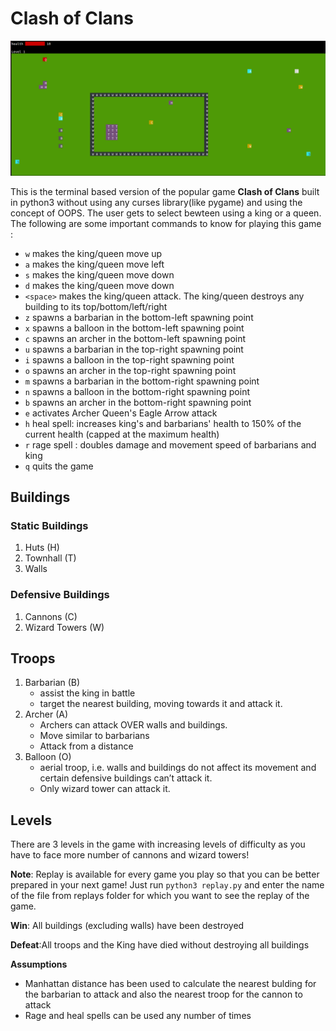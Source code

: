 # Clash of Clans

![image](./readme-assets/image-1.png)


This is the terminal based version of the popular game **Clash of Clans** built in python3 without using any curses library(like pygame) and using the concept of OOPS. The user gets to select bewteen using a king or a queen. The following are some important commands to know for playing this game :
+ `w` makes the king/queen move up
+ `a` makes the king/queen move left
+ `s` makes the king/queen move down
+ `d` makes the king/queen move down
+ `<space>` makes the king/queen attack. The king/queen destroys any building to its top/bottom/left/right
+ `z` spawns a barbarian in the bottom-left spawning point
+ `x` spawns a balloon in the bottom-left spawning point
+ `c` spawns an archer in the bottom-left spawning point
+ `u` spawns a barbarian in the top-right spawning point
+ `i` spawns a balloon in the top-right spawning point
+ `o` spawns an archer in the top-right spawning point
+ `m` spawns a barbarian in the bottom-right spawning point
+ `n` spawns a balloon in the bottom-right spawning point
+ `b` spawns an archer in the bottom-right spawning point
+ `e` activates Archer Queen's Eagle Arrow attack
+ `h` heal spell: increases king's and barbarians' health to 150% of the current health (capped at the maximum health)
+ `r` rage spell : doubles damage and movement speed of barbarians and king
+ `q` quits the game

## Buildings
### Static Buildings
1. Huts (H)
2. Townhall (T)
3. Walls

### Defensive Buildings
1. Cannons (C)
2. Wizard Towers (W)

## Troops
1. Barbarian (B)
   - assist the king in battle
   - target the nearest building, moving towards it and attack it.
2. Archer (A)
   - Archers can attack OVER walls and buildings.
   - Move similar to barbarians
   - Attack from a distance
3. Balloon (O)
   - aerial troop, i.e. walls and buildings do not affect its movement and certain defensive buildings can’t attack it.
   - Only wizard tower can attack it.

## Levels
There are 3 levels in the game with increasing levels of difficulty as you have to face more number of cannons and wizard towers!

**Note**: Replay is available for every game you play so that you can be better prepared in your next game! Just run `python3 replay.py` and enter the name of the file from replays folder for which you want to see the replay of the game.

**Win**: All buildings (excluding walls) have been destroyed

**Defeat**:All troops and the King have died without destroying all buildings

**Assumptions**
- Manhattan distance has been used to calculate the nearest bulding for the barbarian to attack and also the nearest troop for the cannon to attack
- Rage and heal spells can be used any number of times
